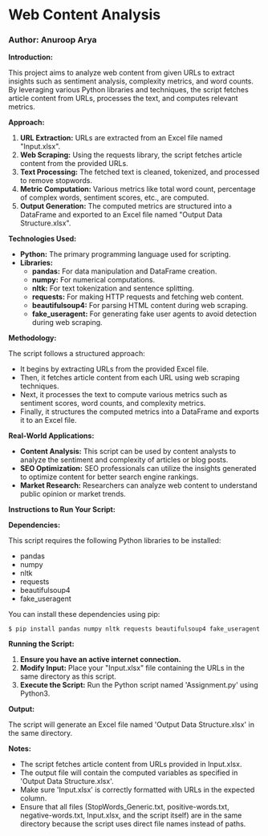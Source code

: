 # Web Content Analysis
### Author: Anuroop Arya 
**Introduction:**

This project aims to analyze web content from given URLs to extract insights such as sentiment analysis, complexity metrics, and word counts. By leveraging various Python libraries and techniques, the script fetches article content from URLs, processes the text, and computes relevant metrics. 

**Approach:**

1. **URL Extraction:** URLs are extracted from an Excel file named "Input.xlsx".
2. **Web Scraping:** Using the requests library, the script fetches article content from the provided URLs.
3. **Text Processing:** The fetched text is cleaned, tokenized, and processed to remove stopwords.
4. **Metric Computation:** Various metrics like total word count, percentage of complex words, sentiment scores, etc., are computed.
5. **Output Generation:** The computed metrics are structured into a DataFrame and exported to an Excel file named "Output Data Structure.xlsx".

**Technologies Used:**

- **Python:** The primary programming language used for scripting.
- **Libraries:**
  - **pandas:** For data manipulation and DataFrame creation.
  - **numpy:** For numerical computations.
  - **nltk:** For text tokenization and sentence splitting.
  - **requests:** For making HTTP requests and fetching web content.
  - **beautifulsoup4:** For parsing HTML content during web scraping.
  - **fake_useragent:** For generating fake user agents to avoid detection during web scraping.

**Methodology:**

The script follows a structured approach:
- It begins by extracting URLs from the provided Excel file.
- Then, it fetches article content from each URL using web scraping techniques.
- Next, it processes the text to compute various metrics such as sentiment scores, word counts, and complexity metrics.
- Finally, it structures the computed metrics into a DataFrame and exports it to an Excel file.

**Real-World Applications:**

- **Content Analysis:** This script can be used by content analysts to analyze the sentiment and complexity of articles or blog posts.
- **SEO Optimization:** SEO professionals can utilize the insights generated to optimize content for better search engine rankings.
- **Market Research:** Researchers can analyze web content to understand public opinion or market trends.

**Instructions to Run Your Script:**

**Dependencies:**

This script requires the following Python libraries to be installed:
- pandas
- numpy
- nltk
- requests
- beautifulsoup4
- fake_useragent

You can install these dependencies using pip: 
```
$ pip install pandas numpy nltk requests beautifulsoup4 fake_useragent
```

**Running the Script:**
1. **Ensure you have an active internet connection.**
2. **Modify Input:** Place your "Input.xlsx" file containing the URLs in the same directory as this script.
3. **Execute the Script:** Run the Python script named 'Assignment.py' using Python3.

**Output:**

The script will generate an Excel file named 'Output Data Structure.xlsx' in the same directory.

**Notes:**

- The script fetches article content from URLs provided in Input.xlsx.
- The output file will contain the computed variables as specified in 'Output Data Structure.xlsx'.
- Make sure 'Input.xlsx' is correctly formatted with URLs in the expected column.
- Ensure that all files (StopWords_Generic.txt, positive-words.txt, negative-words.txt, Input.xlsx, and the script itself) are in the same directory because the script uses direct file names instead of paths.
